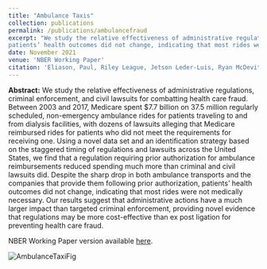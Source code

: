 ```yaml
---
title: "Ambulance Taxis"
collection: publications
permalink: /publications/ambulancefraud
excerpt: "We study the relative effectiveness of administrative regulations, criminal enforcement, and civil lawsuits for combatting health care fraud. Between 2003 and 2017, Medicare spent $7.7 billion on 37.5 million regularly scheduled, non-emergency ambulance rides for patients traveling to and from dialysis facilities, with dozens of lawsuits alleging that Medicare reimbursed rides for patients who did not meet the requirements for receiving one. Using a novel data set and an identification strategy based on the staggered timing of regulations and lawsuits across the United States, we find that a regulation requiring prior authorization for ambulance reimbursements reduced spending much more than criminal and civil lawsuits did. Despite the sharp drop in both ambulance transports and the companies that provide them following prior authorization,
patients’ health outcomes did not change, indicating that most rides were not medically necessary. Our results suggest that administrative actions have a much larger impact than targeted criminal enforcement, providing novel evidence that regulations may be more cost-effective than ex post ligation for preventing health care fraud."
date: November 2021
venue: 'NBER Working Paper'
citation: 'Eliason, Paul, Riley League, Jetson Leder-Luis, Ryan McDevitt, and James Roberts. (2021). &quot;Ambulance Taxis&quot; Technical report, National Bureau of Economic Research.'
---
```


**Abstract:** We study the relative effectiveness of administrative regulations, criminal enforcement, and civil lawsuits for combatting health care fraud. Between 2003 and 2017, Medicare spent $7.7 billion on 37.5 million regularly scheduled, non-emergency ambulance rides for patients traveling to and from dialysis facilities, with dozens of lawsuits alleging that Medicare reimbursed rides for patients who did not meet the requirements for receiving one. Using a novel data set and an identification strategy based on the staggered timing of regulations and lawsuits across the United States, we find that a regulation requiring prior authorization for ambulance reimbursements reduced spending much more than criminal and civil lawsuits did. Despite the sharp drop in both ambulance transports and the companies that provide them following prior authorization,
patients’ health outcomes did not change, indicating that most rides were not medically necessary. Our results suggest that administrative actions have a much larger impact than targeted criminal enforcement, providing novel evidence that regulations may be more cost-effective than ex post ligation for preventing health care fraud.

NBER Working Paper version available [here](https://rileyleague.github.io/files/w29491.pdf).

![AmbulanceTaxiFig](https://rileyleague.github.io/images/three_lines_arrow.png)
